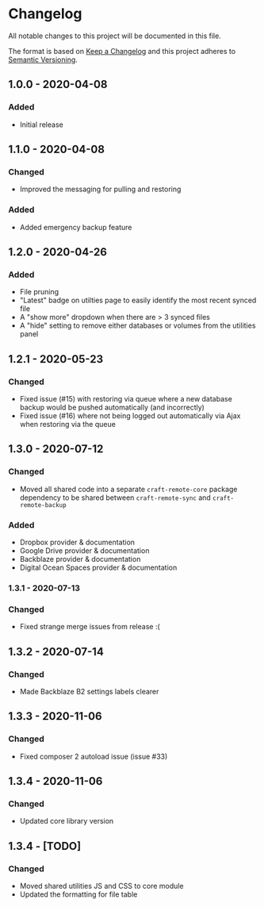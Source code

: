 # Changelog

All notable changes to this project will be documented in this file.

The format is based on [Keep a Changelog](http://keepachangelog.com/) and this project adheres to [Semantic Versioning](http://semver.org/).

## 1.0.0 - 2020-04-08

### Added

- Initial release

## 1.1.0 - 2020-04-08

### Changed

- Improved the messaging for pulling and restoring

### Added

- Added emergency backup feature

## 1.2.0 - 2020-04-26

### Added

- File pruning
- "Latest" badge on utilties page to easily identify the most recent synced file
- A "show more" dropdown when there are > 3 synced files
- A "hide" setting to remove either databases or volumes from the utilities panel

## 1.2.1 - 2020-05-23

### Changed

- Fixed issue (#15) with restoring via queue where a new database backup would be pushed automatically (and incorrectly)
- Fixed issue (#16) where not being logged out automatically via Ajax when restoring via the queue

## 1.3.0 - 2020-07-12

### Changed

- Moved all shared code into a separate `craft-remote-core` package dependency to be shared between `craft-remote-sync` and `craft-remote-backup`

### Added

- Dropbox provider & documentation
- Google Drive provider & documentation
- Backblaze provider & documentation
- Digital Ocean Spaces provider & documentation

### 1.3.1 - 2020-07-13

### Changed

- Fixed strange merge issues from release :(

## 1.3.2 - 2020-07-14

### Changed

- Made Backblaze B2 settings labels clearer

## 1.3.3 - 2020-11-06

### Changed

- Fixed composer 2 autoload issue (issue #33)

## 1.3.4 - 2020-11-06

### Changed

- Updated core library version

## 1.3.4 - [TODO]

### Changed

- Moved shared utilities JS and CSS to core module
- Updated the formatting for file table